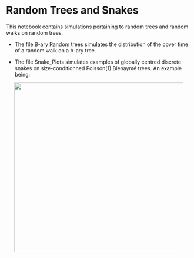 # Random Trees and Snakes

This notebook contains simulations pertaining to random trees and random walks on random trees. 

- The file B-ary Random trees simulates the distribution of the cover time of a random walk on a b-ary tree. 

- The file Snake_Plots simulates examples of globally centred discrete snakes on size-conditionned Poisson(1) Bienaymé trees. An example being:
<p align="center">
  <img width="460" height="460" src="https://github.com/rivkamitchell/Random-Trees-and-Snakes/assets/40970336/786368ac-2618-463e-91e2-596f25bf3bcd">
</p>




